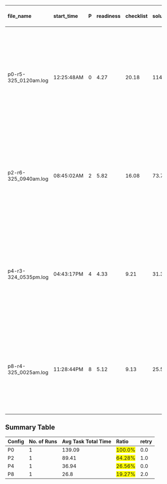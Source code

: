 file_name | start_time | P | readiness | checklist | solution | solution time by_section | total | retry
:-------- | :--------- | :- | :-------- | :-------- | :------- | :-----------------------: | :--------- | :----
p0-r5-325_0120am.log | 12:25:48AM |0 | 4.27 | 20.18 | 114.64 | [12.85, 3.68, 5.88, 4.67, 3.03, 1.44, 13.15, 8.08, 10.93, 6.74, 6.51, 9.51, 10.17, 5.21, 6.86, 5.74] | 139.09 | 0
p2-r6-325_0940am.log | 08:45:02AM |2 | 5.82 | 16.08 | 73.75 | [12.01, 4.72, 4.79, 5.45, 5.61, 6.04, 10.2, 14.01, 7.38, 12.3, 9.82, 9.6, 13.1, 7.09, 8.14, 12.28] | 89.41 | 1
p4-r3-324_0535pm.log | 04:43:17PM |4 | 4.33 | 9.21 | 31.35 | [10.3, 3.57, 3.78, 5.67, 4.88, 4.06, 10.23, 7.76, 8.52, 8.63, 5.14, 11.7, 11.34, 5.14, 6.91, 9.34] | 36.94 | 0
p8-r4-325_0025am.log | 11:28:44PM |8 | 5.12 | 9.13 | 25.59 | [14.5, 6.78, 3.66, 5.79, 4.92, 4.1, 8.31, 10.37, 10.36, 12.25, 7.11, 7.38, 17.53, 7.6, 8.97, 12.44] | 26.8 | 2

## Summary Table
Config | No. of Runs | Avg Task Total Time | Ratio | retry
:----- | :---------- | :------------------ | :---- | :----
P0 | 1 | 139.09 | <div style="background-color:yellow;"> 100.0%</div> | 0.0
P2 | 1 | 89.41 | <div style="background-color:yellow;"> 64.28%</div> | 1.0
P4 | 1 | 36.94 | <div style="background-color:yellow;"> 26.56%</div> | 0.0
P8 | 1 | 26.8 | <div style="background-color:yellow;"> 19.27%</div> | 2.0
